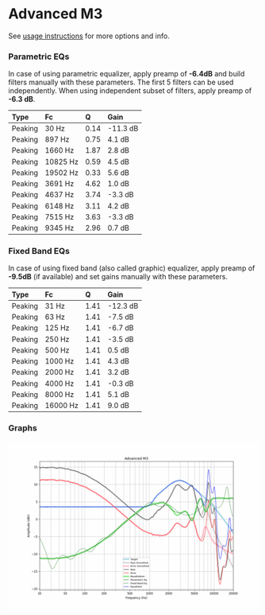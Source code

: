 # Advanced M3
See [usage instructions](https://github.com/jaakkopasanen/AutoEq#usage) for more options and info.

### Parametric EQs
In case of using parametric equalizer, apply preamp of **-6.4dB** and build filters manually
with these parameters. The first 5 filters can be used independently.
When using independent subset of filters, apply preamp of **-6.3 dB**.

| Type    | Fc       |    Q | Gain     |
|:--------|:---------|:-----|:---------|
| Peaking | 30 Hz    | 0.14 | -11.3 dB |
| Peaking | 897 Hz   | 0.75 | 4.1 dB   |
| Peaking | 1660 Hz  | 1.87 | 2.8 dB   |
| Peaking | 10825 Hz | 0.59 | 4.5 dB   |
| Peaking | 19502 Hz | 0.33 | 5.6 dB   |
| Peaking | 3691 Hz  | 4.62 | 1.0 dB   |
| Peaking | 4637 Hz  | 3.74 | -3.3 dB  |
| Peaking | 6148 Hz  | 3.11 | 4.2 dB   |
| Peaking | 7515 Hz  | 3.63 | -3.3 dB  |
| Peaking | 9345 Hz  | 2.96 | 0.7 dB   |

### Fixed Band EQs
In case of using fixed band (also called graphic) equalizer, apply preamp of **-9.5dB**
(if available) and set gains manually with these parameters.

| Type    | Fc       |    Q | Gain     |
|:--------|:---------|:-----|:---------|
| Peaking | 31 Hz    | 1.41 | -12.3 dB |
| Peaking | 63 Hz    | 1.41 | -7.5 dB  |
| Peaking | 125 Hz   | 1.41 | -6.7 dB  |
| Peaking | 250 Hz   | 1.41 | -3.5 dB  |
| Peaking | 500 Hz   | 1.41 | 0.5 dB   |
| Peaking | 1000 Hz  | 1.41 | 4.3 dB   |
| Peaking | 2000 Hz  | 1.41 | 3.2 dB   |
| Peaking | 4000 Hz  | 1.41 | -0.3 dB  |
| Peaking | 8000 Hz  | 1.41 | 5.1 dB   |
| Peaking | 16000 Hz | 1.41 | 9.0 dB   |

### Graphs
![](./Advanced%20M3.png)